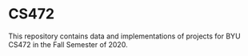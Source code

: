 # CS472
This repository contains data and implementations of projects for BYU CS472 in the Fall Semester of 2020.
